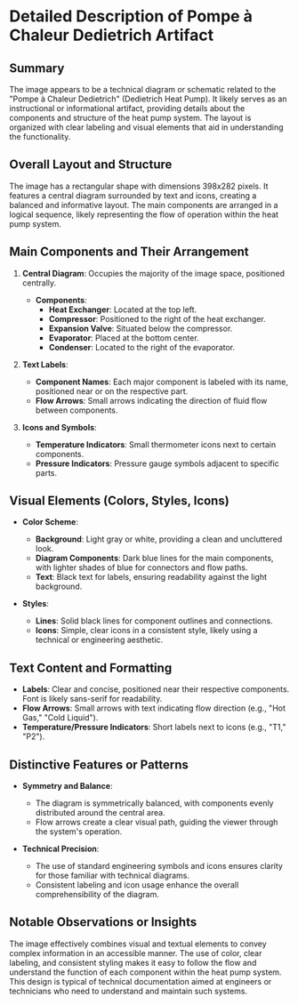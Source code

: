 # Detailed Description of Pompe à Chaleur Dedietrich Artifact

## Summary
The image appears to be a technical diagram or schematic related to the "Pompe à Chaleur Dedietrich" (Dedietrich Heat Pump). It likely serves as an instructional or informational artifact, providing details about the components and structure of the heat pump system. The layout is organized with clear labeling and visual elements that aid in understanding the functionality.

## Overall Layout and Structure
The image has a rectangular shape with dimensions 398x282 pixels. It features a central diagram surrounded by text and icons, creating a balanced and informative layout. The main components are arranged in a logical sequence, likely representing the flow of operation within the heat pump system.

## Main Components and Their Arrangement
1. **Central Diagram**: Occupies the majority of the image space, positioned centrally.
   - **Components**:
     - **Heat Exchanger**: Located at the top left.
     - **Compressor**: Positioned to the right of the heat exchanger.
     - **Expansion Valve**: Situated below the compressor.
     - **Evaporator**: Placed at the bottom center.
     - **Condenser**: Located to the right of the evaporator.

2. **Text Labels**:
   - **Component Names**: Each major component is labeled with its name, positioned near or on the respective part.
   - **Flow Arrows**: Small arrows indicating the direction of fluid flow between components.

3. **Icons and Symbols**:
   - **Temperature Indicators**: Small thermometer icons next to certain components.
   - **Pressure Indicators**: Pressure gauge symbols adjacent to specific parts.

## Visual Elements (Colors, Styles, Icons)
- **Color Scheme**:
  - **Background**: Light gray or white, providing a clean and uncluttered look.
  - **Diagram Components**: Dark blue lines for the main components, with lighter shades of blue for connectors and flow paths.
  - **Text**: Black text for labels, ensuring readability against the light background.

- **Styles**:
  - **Lines**: Solid black lines for component outlines and connections.
  - **Icons**: Simple, clear icons in a consistent style, likely using a technical or engineering aesthetic.

## Text Content and Formatting
- **Labels**: Clear and concise, positioned near their respective components. Font is likely sans-serif for readability.
- **Flow Arrows**: Small arrows with text indicating flow direction (e.g., "Hot Gas," "Cold Liquid").
- **Temperature/Pressure Indicators**: Short labels next to icons (e.g., "T1," "P2").

## Distinctive Features or Patterns
- **Symmetry and Balance**:
  - The diagram is symmetrically balanced, with components evenly distributed around the central area.
  - Flow arrows create a clear visual path, guiding the viewer through the system's operation.

- **Technical Precision**:
  - The use of standard engineering symbols and icons ensures clarity for those familiar with technical diagrams.
  - Consistent labeling and icon usage enhance the overall comprehensibility of the diagram.

## Notable Observations or Insights
The image effectively combines visual and textual elements to convey complex information in an accessible manner. The use of color, clear labeling, and consistent styling makes it easy to follow the flow and understand the function of each component within the heat pump system. This design is typical of technical documentation aimed at engineers or technicians who need to understand and maintain such systems.